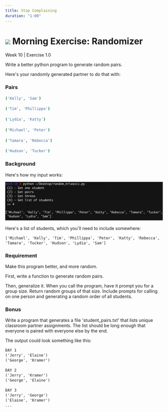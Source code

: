```yaml
---
title: Stop Complaining
duration: "1:00"
---
```


# ![](https://ga-dash.s3.amazonaws.com/production/assets/logo-9f88ae6c9c3871690e33280fcf557f33.png) Morning Exercise: Randomizer
Week 10 | Exercise 1.0

Write a better python program to generate random pairs.

Here's your randomly generated partner to do that with:

### Pairs
```bash
('Kelly', 'Sam')

('Tim', 'Phillippa')

('Lydia', 'Katty')

('Michael', 'Peter')

('Tamara', 'Rebecca')

('Hudson', 'Tucker')
```

### Background
Here's how my input works:

![](./assets/random_input.png)

Here's a list of students, which you'll need to include somewhere:
```
['Michael', 'Kelly', 'Tim', 'Phillippa', 'Peter', 'Katty', 'Rebecca', 'Tamara', 'Tucker', 'Hudson', 'Lydia', 'Sam']
```

### Requirement
Make this program better, and more random.

First, write a function to generate random pairs.

Then, generalize it. When you call the program, have it prompt you for a group size. Return random groups of that size. Include prompts for calling on one person and generating a random order of all students.

### Bonus
Write a program that generates a file 'student_pairs.txt' that lists unique classroom partner assignments. The list should be long enough that everyone is paired with everyone else by the end.

The output could look something like this:
```
DAY 1
('Jerry', 'Elaine')
('George', 'Kramer')

DAY 2
('Jerry', 'Kramer')
('George', 'Elaine')

DAY 3
('Jerry', 'George')
('Elaine', 'Kramer')
...
```
